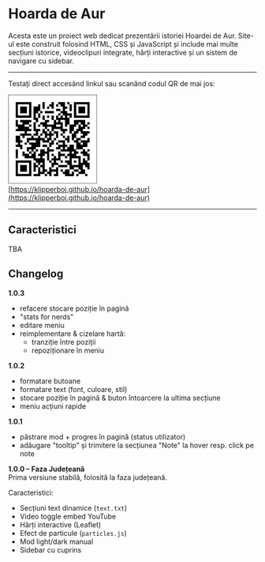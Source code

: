 # Hoarda de Aur

Acesta este un proiect web dedicat prezentării istoriei Hoardei de Aur. Site-ul este construit folosind HTML, CSS și JavaScript și include mai multe secțiuni istorice, videoclipuri integrate, hărți interactive și un sistem de navigare cu sidebar.

---

Testați direct accesând linkul sau scanând codul QR de mai jos:  

<a href="https://klipperboi.github.io/hoarda-de-aur/"><img src="assets/qr.png" alt="QR code" width="180"></a>  
[https://klipperboi.github.io/hoarda-de-aur](https://klipperboi.github.io/hoarda-de-aur)

---

## Caracteristici
TBA

## Changelog

**1.0.3**
- refacere stocare poziție în pagină
- "stats for nerds"
- editare meniu
- reimplementare & cizelare hartă:
  - tranziție între poziții
  - repoziționare în meniu

**1.0.2**
- formatare butoane
- formatare text (font, culoare, stil)
- stocare poziție în pagină & buton întoarcere la ultima secțiune
- meniu acțiuni rapide 

**1.0.1**
- păstrare mod + progres în pagină (status utilizator)
- adăugare "tooltip" și trimitere la secțiunea "Note" la hover resp. click pe note

**1.0.0 – Faza Județeană**  
Prima versiune stabilă, folosită la faza județeană.

Caracteristici:
- Secțiuni text dinamice (`text.txt`)
- Video toggle embed YouTube
- Hărți interactive (Leaflet)
- Efect de particule (`particles.js`)
- Mod light/dark manual
- Sidebar cu cuprins
